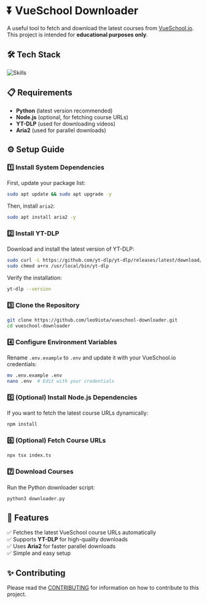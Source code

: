 # ⏬ VueSchool Downloader  

A useful tool to fetch and download the latest courses from [VueSchool.io](https://vueschool.io/).  
This project is intended for **educational purposes only**.

## 🛠️ Tech Stack  

![Skills](https://skills-icons.vercel.app/api/icons?i=ts,python,playwright)  

## 📋 Requirements  

- **Python** (latest version recommended)  
- **Node.js** (optional, for fetching course URLs)  
- **YT-DLP** (used for downloading videos)  
- **Aria2** (used for parallel downloads)  

## ⚙️ Setup Guide  

### 1️⃣ Install System Dependencies  

First, update your package list:  

```sh
sudo apt update && sudo apt upgrade -y
```

Then, install `aria2`:  

```sh
sudo apt install aria2 -y
```

### 2️⃣ Install YT-DLP  

Download and install the latest version of YT-DLP:  

```sh
sudo curl -L https://github.com/yt-dlp/yt-dlp/releases/latest/download/yt-dlp -o /usr/local/bin/yt-dlp
sudo chmod a+rx /usr/local/bin/yt-dlp
```

Verify the installation:  

```sh
yt-dlp --version
```

### 3️⃣ Clone the Repository  

```sh
git clone https://github.com/leo9iota/vueschool-downloader.git  
cd vueschool-downloader
```

### 4️⃣ Configure Environment Variables  

Rename `.env.example` to `.env` and update it with your VueSchool.io credentials:  

```sh
mv .env.example .env
nano .env  # Edit with your credentials
```

### 5️⃣ (Optional) Install Node.js Dependencies  

If you want to fetch the latest course URLs dynamically:  

```sh
npm install
```

### 6️⃣ (Optional) Fetch Course URLs  

```sh
npx tsx index.ts
```

### 7️⃣ Download Courses  

Run the Python downloader script:  

```sh
python3 downloader.py
```

## 🚀 Features  

✅ Fetches the latest VueSchool course URLs automatically  
✅ Supports **YT-DLP** for high-quality downloads  
✅ Uses **Aria2** for faster parallel downloads  
✅ Simple and easy setup  

## ✨ Contributing

Please read the [CONTRIBUTING](./CONTRIBUTING.md) for information on how to contribute to this project.
